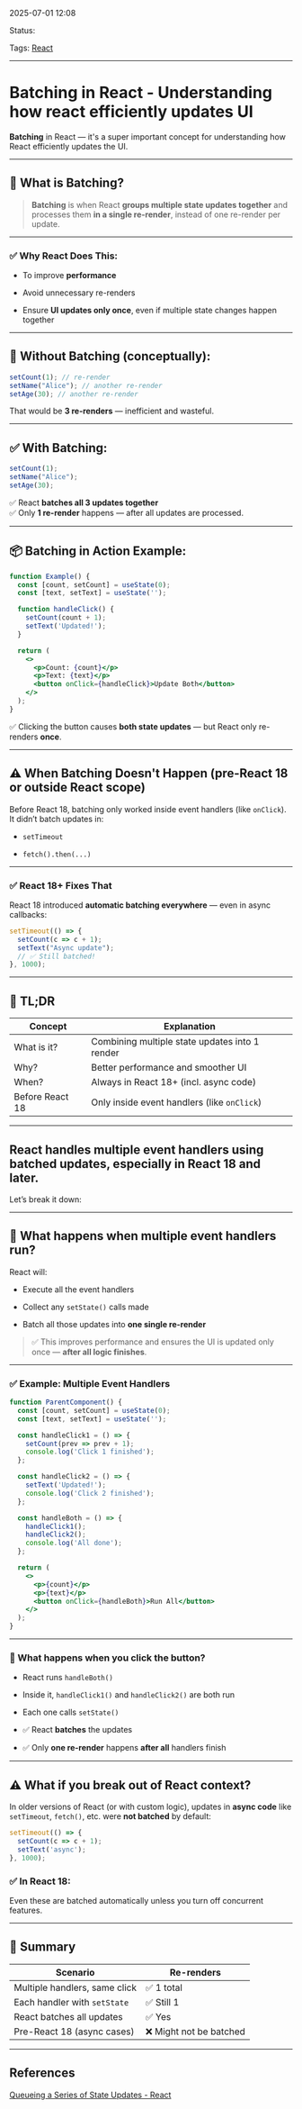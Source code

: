 
2025-07-01 12:08

Status:

Tags: [React](../../../3%20-%20Tags/React.md)

---
# Batching in React - Understanding how react efficiently updates UI
 **Batching** in React — it's a super important concept for understanding how React efficiently updates the UI.

---

## 🧠 What is Batching?

> **Batching** is when React **groups multiple state updates together** and processes them **in a single re-render**, instead of one re-render per update.

---

### ✅ Why React Does This:

- To improve **performance**
    
- Avoid unnecessary re-renders
    
- Ensure **UI updates only once**, even if multiple state changes happen together
    

---

## 🔁 Without Batching (conceptually):

```jsx
setCount(1); // re-render
setName("Alice"); // another re-render
setAge(30); // another re-render
```

That would be **3 re-renders** — inefficient and wasteful.

---

## ✅ With Batching:

```jsx
setCount(1);
setName("Alice");
setAge(30);
```

✅ React **batches all 3 updates together**  
✅ Only **1 re-render** happens — after all updates are processed.

---

## 📦 Batching in Action Example:

```jsx
function Example() {
  const [count, setCount] = useState(0);
  const [text, setText] = useState('');

  function handleClick() {
    setCount(count + 1);
    setText('Updated!');
  }

  return (
    <>
      <p>Count: {count}</p>
      <p>Text: {text}</p>
      <button onClick={handleClick}>Update Both</button>
    </>
  );
}
```

✅ Clicking the button causes **both state updates** — but React only re-renders **once**.

---

## ⚠️ When Batching Doesn't Happen (pre-React 18 or outside React scope)

Before React 18, batching only worked inside event handlers (like `onClick`).  
It didn’t batch updates in:

- `setTimeout`
    
- `fetch().then(...)`
    

---

### ✅ React 18+ Fixes That

React 18 introduced **automatic batching everywhere** — even in async callbacks:

```jsx
setTimeout(() => {
  setCount(c => c + 1);
  setText("Async update");
  // ✅ Still batched!
}, 1000);
```

---

## 🧠 TL;DR

|Concept|Explanation|
|---|---|
|What is it?|Combining multiple state updates into 1 render|
|Why?|Better performance and smoother UI|
|When?|Always in React 18+ (incl. async code)|
|Before React 18|Only inside event handlers (like `onClick`)|

---

 
## React handles **multiple event handlers** using **batched updates**, especially in React 18 and later.

Let’s break it down:

---

## 🧠 What happens when **multiple event handlers** run?

React will:

- Execute all the event handlers
    
- Collect any `setState()` calls made
    
- Batch all those updates into **one single re-render**
    

> ✅ This improves performance and ensures the UI is updated only once — **after all logic finishes**.

---

### ✅ Example: Multiple Event Handlers

```jsx
function ParentComponent() {
  const [count, setCount] = useState(0);
  const [text, setText] = useState('');

  const handleClick1 = () => {
    setCount(prev => prev + 1);
    console.log('Click 1 finished');
  };

  const handleClick2 = () => {
    setText('Updated!');
    console.log('Click 2 finished');
  };

  const handleBoth = () => {
    handleClick1();
    handleClick2();
    console.log('All done');
  };

  return (
    <>
      <p>{count}</p>
      <p>{text}</p>
      <button onClick={handleBoth}>Run All</button>
    </>
  );
}
```

---

### 🔄 What happens when you click the button?

- React runs `handleBoth()`
    
- Inside it, `handleClick1()` and `handleClick2()` are both run
    
- Each one calls `setState()`
    
- ✅ React **batches** the updates
    
- ✅ Only **one re-render** happens **after all** handlers finish
    

---

## ⚠️ What if you break out of React context?

In older versions of React (or with custom logic), updates in **async code** like `setTimeout`, `fetch()`, etc. were **not batched** by default:

```js
setTimeout(() => {
  setCount(c => c + 1);
  setText('async');
}, 1000);
```

### ✅ In React 18:

Even these are batched automatically unless you turn off concurrent features.

---

## 🧠 Summary

| Scenario                      | Re-renders             |
| ----------------------------- | ---------------------- |
| Multiple handlers, same click | ✅ 1 total              |
| Each handler with `setState`  | ✅ Still 1              |
| React batches all updates     | ✅ Yes                  |
| Pre-React 18 (async cases)    | ❌ Might not be batched |


---
## References
[Queueing a Series of State Updates - React](Queueing%20a%20Series%20of%20State%20Updates%20-%20React.md)